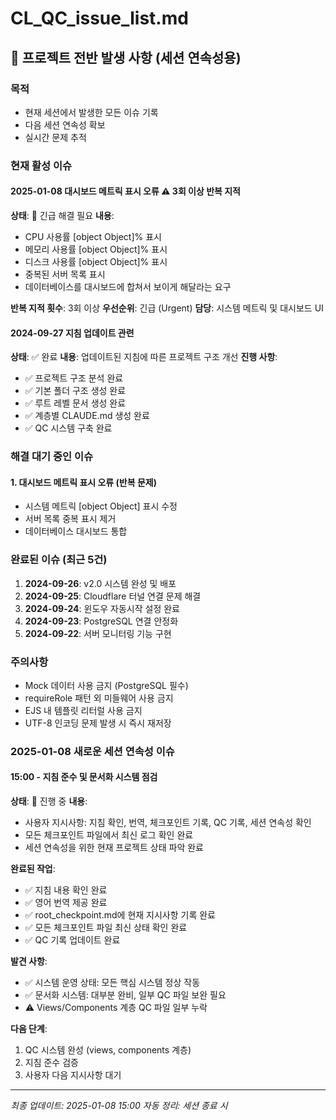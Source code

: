 # CL_QC_issue_list.md

## 🚨 프로젝트 전반 발생 사항 (세션 연속성용)

### 목적
- 현재 세션에서 발생한 모든 이슈 기록
- 다음 세션 연속성 확보
- 실시간 문제 추적

### 현재 활성 이슈

#### 2025-01-08 대시보드 메트릭 표시 오류 ⚠️ **3회 이상 반복 지적**
**상태**: 🚨 긴급 해결 필요
**내용**:
- CPU 사용률 [object Object]% 표시
- 메모리 사용률 [object Object]% 표시
- 디스크 사용률 [object Object]% 표시
- 중복된 서버 목록 표시
- 데이터베이스를 대시보드에 합쳐서 보이게 해달라는 요구

**반복 지적 횟수**: 3회 이상
**우선순위**: 긴급 (Urgent)
**담당**: 시스템 메트릭 및 대시보드 UI

#### 2024-09-27 지침 업데이트 관련
**상태**: ✅ 완료
**내용**: 업데이트된 지침에 따른 프로젝트 구조 개선
**진행 사항**:
- ✅ 프로젝트 구조 분석 완료
- ✅ 기본 폴더 구조 생성 완료
- ✅ 루트 레벨 문서 생성 완료
- ✅ 계층별 CLAUDE.md 생성 완료
- ✅ QC 시스템 구축 완료

### 해결 대기 중인 이슈
#### 1. 대시보드 메트릭 표시 오류 (반복 문제)
- 시스템 메트릭 [object Object] 표시 수정
- 서버 목록 중복 표시 제거
- 데이터베이스 대시보드 통합

### 완료된 이슈 (최근 5건)
1. **2024-09-26**: v2.0 시스템 완성 및 배포
2. **2024-09-25**: Cloudflare 터널 연결 문제 해결
3. **2024-09-24**: 윈도우 자동시작 설정 완료
4. **2024-09-23**: PostgreSQL 연결 안정화
5. **2024-09-22**: 서버 모니터링 기능 구현

### 주의사항
- Mock 데이터 사용 금지 (PostgreSQL 필수)
- requireRole 패턴 외 미들웨어 사용 금지
- EJS 내 템플릿 리터럴 사용 금지
- UTF-8 인코딩 문제 발생 시 즉시 재저장

### 2025-01-08 새로운 세션 연속성 이슈

#### 15:00 - 지침 준수 및 문서화 시스템 점검
**상태**: 🔄 진행 중
**내용**:
- 사용자 지시사항: 지침 확인, 번역, 체크포인트 기록, QC 기록, 세션 연속성 확인
- 모든 체크포인트 파일에서 최신 로그 확인 완료
- 세션 연속성을 위한 현재 프로젝트 상태 파악 완료

**완료된 작업**:
- ✅ 지침 내용 확인 완료
- ✅ 영어 번역 제공 완료
- ✅ root_checkpoint.md에 현재 지시사항 기록 완료
- ✅ 모든 체크포인트 파일 최신 상태 확인 완료
- ✅ QC 기록 업데이트 완료

**발견 사항**:
- ✅ 시스템 운영 상태: 모든 핵심 시스템 정상 작동
- ✅ 문서화 시스템: 대부분 완비, 일부 QC 파일 보완 필요
- ⚠️ Views/Components 계층 QC 파일 일부 누락

**다음 단계**:
1. QC 시스템 완성 (views, components 계층)
2. 지침 준수 검증
3. 사용자 다음 지시사항 대기

---
*최종 업데이트: 2025-01-08 15:00*
*자동 정리: 세션 종료 시*